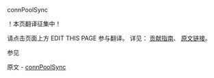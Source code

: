  connPoolSync

 ！本页翻译征集中！

请点击页面上方 EDIT THIS PAGE 参与翻译。
详见：
[贡献指南]( https://github.com/JinMuInfo/MongoDB-Manual-zh/blob/master/CONTRIBUTING.md )、
[原文链接](  https://docs.mongodb.com/manual/reference/command/connPoolSync/  )。

 参见

原文 - [connPoolSync]( https://docs.mongodb.com/manual/reference/command/connPoolSync/ )

